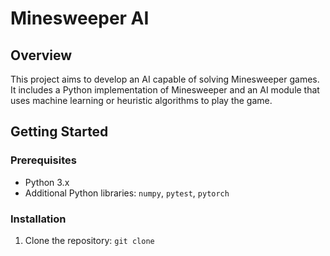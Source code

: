 # Minesweeper AI

## Overview
This project aims to develop an AI capable of solving Minesweeper games. It includes a Python implementation of Minesweeper and an AI module that uses machine learning or heuristic algorithms to play the game.

## Getting Started

### Prerequisites
- Python 3.x
- Additional Python libraries: `numpy`, `pytest`, `pytorch`
### Installation
1. Clone the repository:
```git clone ```